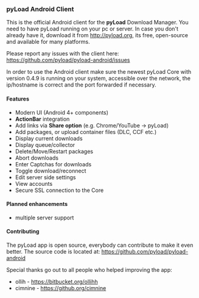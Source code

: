 ### pyLoad Android Client 

This is the official Android client for the **pyLoad** Download Manager. You need to have pyLoad running on your pc or server.
In case you don't already have it, download it from http://pyload.org, its free, open-source and available for many platforms.

Please report any issues with the client here: https://github.com/pyload/pyload-android/issues

In order to use the Android client make sure the newest pyLoad Core with version 0.4.9 is running on your system, accessible over the network, the ip/hostname is correct and the port forwarded if necessary.

#### Features
- Modern UI (Android 4+ components)
- **ActionBar** integration
- Add links via **Share option** (e.g. Chrome/YouTube -> pyLoad)
- Add packages, or upload container files (DLC, CCF etc.)
- Display current downloads
- Display queue/collector
- Delete/Move/Restart packages
- Abort downloads
- Enter Captchas for downloads
- Toggle download/reconnect
- Edit server side settings
- View accounts
- Secure SSL connection to the Core

#### Planned enhancements
- multiple server support

#### Contributing

The pyLoad app is open source, everybody can contribute to make it even better. The source code is located at: https://github.com/pyload/pyload-android

Special thanks go out to all people who helped improving the app:

- ollih - https://bitbucket.org/ollihh
- cimnine - https://github.org/cimnine

